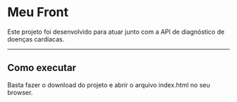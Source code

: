 # Meu Front

Este projeto foi desenvolvido para atuar junto com a API de diagnóstico de doenças cardíacas. 

---
## Como executar

Basta fazer o download do projeto e abrir o arquivo index.html no seu browser.
